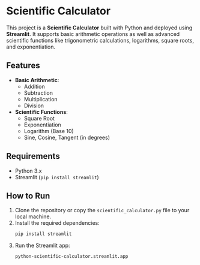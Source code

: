 # Scientific Calculator

This project is a **Scientific Calculator** built with Python and deployed using **Streamlit**. It supports basic arithmetic operations as well as advanced scientific functions like trigonometric calculations, logarithms, square roots, and exponentiation.

## Features

- **Basic Arithmetic**:
  - Addition
  - Subtraction
  - Multiplication
  - Division
- **Scientific Functions**:
  - Square Root
  - Exponentiation
  - Logarithm (Base 10)
  - Sine, Cosine, Tangent (in degrees)

## Requirements

- Python 3.x
- Streamlit (`pip install streamlit`)

## How to Run

1. Clone the repository or copy the `scientific_calculator.py` file to your local machine.
2. Install the required dependencies:
   ```bash
   pip install streamlit
3. Run the Streamlit app:
    ```bash
   python-scientific-calculator.streamlit.app
